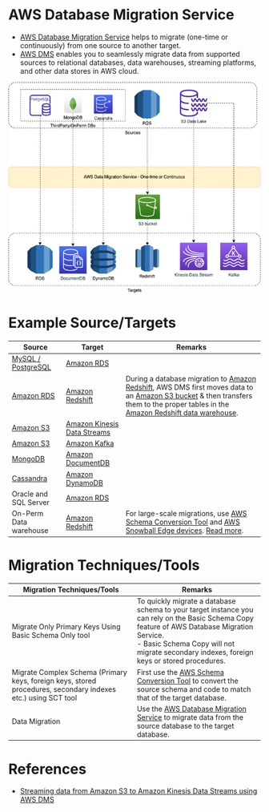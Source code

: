 # AWS Database Migration Service
- [AWS Database Migration Service](https://aws.amazon.com/dms/) helps to migrate (one-time or continuously) from one source to another target.
- [AWS DMS]() enables you to seamlessly migrate data from supported sources to relational databases, data warehouses, streaming platforms, and other data stores in AWS cloud.

![](AWSDMS.png)

# Example Source/Targets

| Source                                                                                | Target                                                                                     | Remarks                                                                                                                                                                                                                                                                                                                                                 |
|---------------------------------------------------------------------------------------|--------------------------------------------------------------------------------------------|---------------------------------------------------------------------------------------------------------------------------------------------------------------------------------------------------------------------------------------------------------------------------------------------------------------------------------------------------------|
| [MySQL / PostgreSQL](../../../../3_Databases/7_SQL-Databases/Readme.md)        | [Amazon RDS](../../../1_DatabaseServices/AmazonRDS/Readme.md)                              |                                                                                                                                                                                                                                                                                                                                                         |
| [Amazon RDS](../../../1_DatabaseServices/AmazonRDS/Readme.md)                         | [Amazon Redshift](../../DataStorage/DataWarehouses/AmazonRedshift.md)                      | During a database migration to [Amazon Redshift](../../DataStorage/DataWarehouses/AmazonRedshift.md), AWS DMS first moves data to an [Amazon S3 bucket](../../../6_StorageServices/3_S3ObjectStorage/Readme.md) & then transfers them to the proper tables in the [Amazon Redshift data warehouse](../../DataStorage/DataWarehouses/AmazonRedshift.md). |
| [Amazon S3](../../../6_StorageServices/3_S3ObjectStorage/Readme.md)                   | [Amazon Kinesis Data Streams](../../../4_MessageBrokerServices/AmazonKinesis/Readme.md)    |                                                                                                                                                                                                                                                                                                                                                         |
| [Amazon S3](../../../6_StorageServices/3_S3ObjectStorage/Readme.md)                   | [Amazon Kafka](../../../4_MessageBrokerServices/AmazonKinesis/Readme.md) |                                                                                                                                                                                                                                                                                                                                                         |
| [MongoDB](../../../../3_Databases/10_Document-Databases/MongoDB.md)            | [Amazon DocumentDB](../../../1_DatabaseServices/AmazonDocumentDB.md)                       |                                                                                                                                                                                                                                                                                                                                                         |
| [Cassandra](../../../../3_Databases/11_WideColumn-Databases/ApacheCasandra.md) | [Amazon DynamoDB](../../../1_DatabaseServices/AmazonDynamoDB/Readme.md)                    |                                                                                                                                                                                                                                                                                                                                                         |
| Oracle and SQL Server                                                                 | [Amazon RDS](../../../1_DatabaseServices/AmazonRDS/Readme.md)                              |                                                                                                                                                                                                                                                                                                                                                         |
| On-Perm Data warehouse                                                                | [Amazon Redshift](../../DataStorage/DataWarehouses/AmazonRedshift.md)                      | For large-scale migrations, use [AWS Schema Conversion Tool](AWSSCT.md) and [AWS Snowball Edge devices](../../../14_DataTransferMigrationServices/AWSSnowFamily.md). [Read more](https://docs.aws.amazon.com/SchemaConversionTool/latest/userguide/agents.dw.html).                                                                                     |

# Migration Techniques/Tools

| Migration Techniques/Tools                                                                                    | Remarks                                                                                                                                                                                                                                      |
|---------------------------------------------------------------------------------------------------------------|----------------------------------------------------------------------------------------------------------------------------------------------------------------------------------------------------------------------------------------------|
| Migrate Only Primary Keys Using Basic Schema Only tool                                                        | To quickly migrate a database schema to your target instance you can rely on the Basic Schema Copy feature of AWS Database Migration Service.<br/>- Basic Schema Copy will not migrate secondary indexes, foreign keys or stored procedures. |
| Migrate Complex Schema (Primary keys, foreign keys, stored procedures, secondary indexes etc.) using SCT tool | First use the [AWS Schema Conversion Tool](AWSSCT.md) to convert the source schema and code to match that of the target database.                                                                                                            |
| Data Migration                                                                                                | Use the [AWS Database Migration Service]() to migrate data from the source database to the target database.                                                                                                                                  |

# References
- [Streaming data from Amazon S3 to Amazon Kinesis Data Streams using AWS DMS](https://aws.amazon.com/blogs/big-data/streaming-data-from-amazon-s3-to-amazon-kinesis-data-streams-using-aws-dms/)
